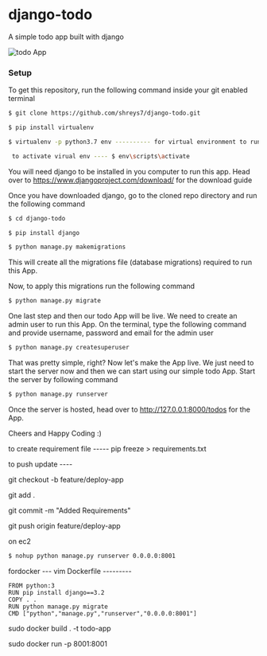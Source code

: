 # django-todo
A simple todo app built with django

![todo App](https://raw.githubusercontent.com/shreys7/django-todo/develop/staticfiles/todoApp.png)
### Setup
To get this repository, run the following command inside your git enabled terminal
```bash
$ git clone https://github.com/shreys7/django-todo.git

$ pip install virtualenv   

$ virtualenv -p python3.7 env ---------- for virtual environment to run this project 

 to activate virual env ---- $ env\scripts\activate
```
You will need django to be installed in you computer to run this app. Head over to https://www.djangoproject.com/download/ for the download guide

Once you have downloaded django, go to the cloned repo directory and run the following command

```bash
$ cd django-todo  
```

```bash
$ pip install django 
```

```bash
$ python manage.py makemigrations
```

This will create all the migrations file (database migrations) required to run this App.

Now, to apply this migrations run the following command
```bash
$ python manage.py migrate
```

One last step and then our todo App will be live. We need to create an admin user to run this App. On the terminal, type the following command and provide username, password and email for the admin user
```bash
$ python manage.py createsuperuser
```

That was pretty simple, right? Now let's make the App live. We just need to start the server now and then we can start using our simple todo App. Start the server by following command

```bash
$ python manage.py runserver
```

Once the server is hosted, head over to http://127.0.0.1:8000/todos for the App.

Cheers and Happy Coding :)


to create requirement file ----- pip freeze > requirements.txt


to push update ----

git checkout -b feature/deploy-app

git add .

git commit -m "Added Requirements" 

git push origin feature/deploy-app



on ec2 
```bash
$ nohup python manage.py runserver 0.0.0.0:8001
```

fordocker ---
vim Dockerfile ---------
```
FROM python:3
RUN pip install django==3.2
COPY . .
RUN python manage.py migrate
CMD ["python","manage.py","runserver","0.0.0.0:8001"]

```

sudo docker build . -t todo-app

sudo docker run -p 8001:8001 <imageID>
